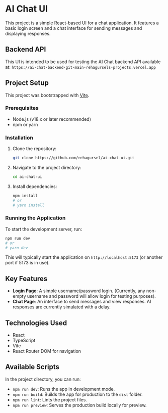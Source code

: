 # AI Chat UI

This project is a simple React-based UI for a chat application. It features a basic login screen and a chat interface for sending messages and displaying responses.

## Backend API

This UI is intended to be used for testing the AI Chat backend API available at:
`https://ai-chat-backend-git-main-rehagursels-projects.vercel.app`

## Project Setup

This project was bootstrapped with [Vite](https://vitejs.dev/).

### Prerequisites

- Node.js (v18.x or later recommended)
- npm or yarn

### Installation

1. Clone the repository:
   ```bash
   git clone https://github.com/rehagursel/ai-chat-ui.git
   ```
2. Navigate to the project directory:
   ```bash
   cd ai-chat-ui
   ```
3. Install dependencies:
   ```bash
   npm install
   # or
   # yarn install
   ```

### Running the Application

To start the development server, run:

```bash
npm run dev
# or
# yarn dev
```

This will typically start the application on `http://localhost:5173` (or another port if 5173 is in use).

## Key Features

- **Login Page**: A simple username/password login. (Currently, any non-empty username and password will allow login for testing purposes).
- **Chat Page**: An interface to send messages and view responses. AI responses are currently simulated with a delay.

## Technologies Used

- React
- TypeScript
- Vite
- React Router DOM for navigation

## Available Scripts

In the project directory, you can run:

- `npm run dev`: Runs the app in development mode.
- `npm run build`: Builds the app for production to the `dist` folder.
- `npm run lint`: Lints the project files.
- `npm run preview`: Serves the production build locally for preview.
